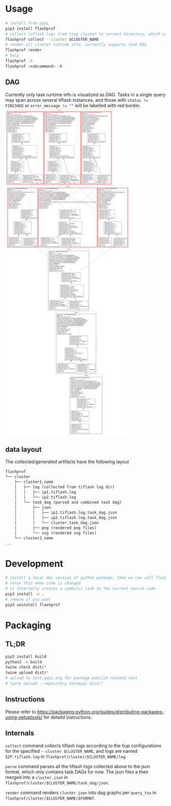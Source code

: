 # Usage

```bash
# install from pypi
pip3 install flashprof
# collect tiflash logs from tiup cluster to current directory, which will also be parsed to json
flashprof collect --cluster $CLUSTER_NAME
# render all cluster runtime info, currently supports task DAG
flashprof render
# help
flashprof -h
flashprof <subcommand> -h
```

## DAG

Currently only task runtime info is visualized as DAG. Tasks in a single query may span across several tiflash instances, and those with `status != FINISHED` or `error_message != ""` will be labelled with red border.
<img src="images/429597109625815041.dot.png" style="max-width:540px"/>


## data layout

The collected/generated artifacts have the following layout

```
flashprof
└── cluster
    ├── cluster1_name
    │   ├── log (collected from tiflash log dir)
    │   │   ├── ip1.tiflash.log
    │   │   └── ip2.tiflash.log
    │   └── task_dag (parsed and combined task dag)
    │       ├── json
    │       │   ├── ip1.tiflash.log.task_dag.json
    │       │   ├── ip2.tiflash.log.task_dag.json
    │       │   └── cluster.task_dag.json
    │       ├── png (rendered png files)
    │       └── svg (rendered svg files)
    └── cluster2_name
...
```

# Development

```bash
# install a local dev version of python package, then we can call flashprof
# rerun this when code is changed
# it internally creates a symbolic link to the current source code
pip3 install -e .
# remove if you want
pip3 uninstall flashprof
```

# Packaging

## TL;DR

```bash
pip3 install build
python3 -m build
twine check dist/*
twine upload dist/*
# upload to test.pypi.org for package publish related test
# twine upload --repository testpypi dist/*
```

## Instructions

Please refer to https://packaging.python.org/guides/distributing-packages-using-setuptools/ for detaild instructions.


## Internals

`collect` command collects tiflash logs according to the tiup configurations for the specified `--cluster $CLUSTER_NAME`, and logs are named `$IP.tiflash.log` in `flashprof/cluster/$CLUSTER_NAME/log`.

`parse` command parses all the tiflash logs collected above to the json format, which only contains task DAGs for now. The json files a then merged into a `cluster.json` in `flashprof/cluster/$CLUSTER_NAME/task_dag/json`.

`render` command renders `cluster.json` into dag graphs per `query_tso` in `flashprof/cluster/$CLUSTER_NAME/$FORMAT`.

